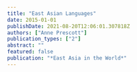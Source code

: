 ```yaml
---
title: "East Asian Languages"
date: 2015-01-01
publishDate: 2021-08-20T12:06:01.307818Z
authors: ["Anne Prescott"]
publication_types: ["2"]
abstract: ""
featured: false
publication: "*East Asia in the World*"
---
```


